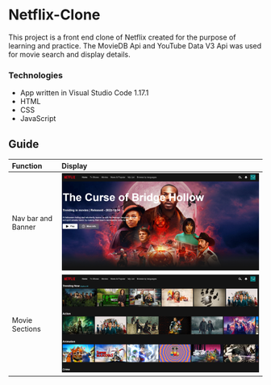 # Netflix-Clone
This project is a front end clone of Netflix created for the purpose of learning and practice. The MovieDB Api and YouTube Data V3 Api was used for movie search and display details.

### Technologies
* App written in Visual Studio Code 1.17.1
* HTML
* CSS
* JavaScript

## Guide
| Function | Display |
| :---------- | :---------- |
| Nav bar and Banner | ![preview](https://github.com/Karabo-Dikolomela/Netflix-Clone/blob/main/images/2022-10-15.png) |
| Movie Sections | ![preview](https://github.com/Karabo-Dikolomela/Netflix-Clone/blob/main/images/2022-10-15%20(1).png ) |
